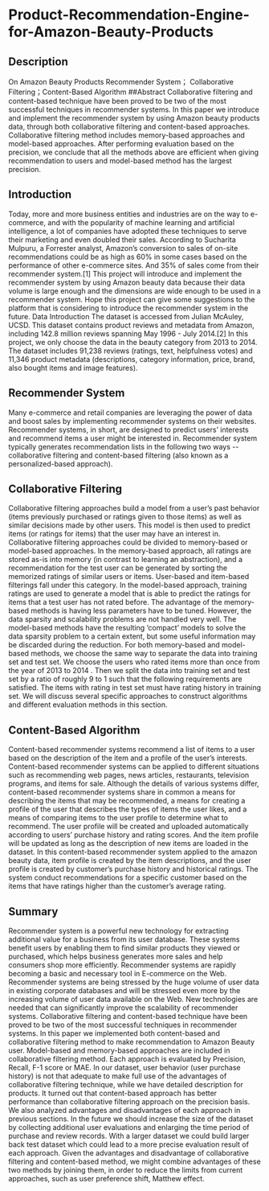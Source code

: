 # Product-Recommendation-Engine-for-Amazon-Beauty-Products

## Description
On Amazon Beauty Products Recommender System； Collaborative Filtering；Content-Based Algorithm ##Abstract Collaborative filtering and content-based technique have been proved to be two of the most successful techniques in recommender systems. In this paper we introduce and implement the recommender system by using Amazon beauty products data, through both collaborative filtering and content-based approaches. Collaborative filtering method includes memory-based approaches and model-based approaches. After performing evaluation based on the precision, we conclude that all the methods above are efficient when giving recommendation to users and model-based method has the largest precision.


## Introduction
Today, more and more business entities and industries are on the way to e-commerce, and with the popularity of machine learning and artificial intelligence, a lot of companies have adopted these techniques to serve their marketing and even doubled their sales. According to Sucharita Mulpuru, a Forrester analyst, Amazon’s conversion to sales of on-site recommendations could be as high as 60% in some cases based on the performance of other e-commerce sites. And 35% of sales come from their recommender system.[1] This project will introduce and implement the recommender system by using Amazon beauty data because their data volume is large enough and the dimensions are wide enough to be used in a recommender system. Hope this project can give some suggestions to the platform that is considering to introduce the recommender system in the future. Data Introduction The dataset is accessed from Julian McAuley, UCSD. This dataset contains product reviews and metadata from Amazon, including 142.8 million reviews spanning May 1996 - July 2014.[2] In this project, we only choose the data in the beauty category from 2013 to 2014. The dataset includes 91,238 reviews (ratings, text, helpfulness votes) and 11,346 product metadata (descriptions, category information, price, brand, also bought items and image features).

## Recommender System
Many e-commerce and retail companies are leveraging the power of data and boost sales by implementing recommender systems on their websites. Recommender systems, in short, are designed to predict users’ interests and recommend items a user might be interested in. Recommender system typically generates recommendation lists in the following two ways -- collaborative filtering and content-based filtering (also known as a personalized-based approach).

## Collaborative Filtering
Collaborative filtering approaches build a model from a user’s past behavior (items previously purchased or ratings given to those items) as well as similar decisions made by other users. This model is then used to predict items (or ratings for items) that the user may have an interest in. Collaborative filtering approaches could be divided to memory-based or model-based approaches. In the memory-based approach, all ratings are stored as-is into memory (in contrast to learning an abstraction), and a recommendation for the test user can be generated by sorting the memorized ratings of similar users or items. User-based and item-based filterings fall under this category. In the model-based approach, training ratings are used to generate a model that is able to predict the ratings for items that a test user has not rated before. The advantage of the memory-based methods is having less parameters have to be tuned. However, the data sparsity and scalability problems are not handled very well. The model-based methods have the resulting ‘compact’ models to solve the data sparsity problem to a certain extent, but some useful information may be discarded during the reduction. For both memory-based and model-based methods, we choose the same way to separate the data into training set and test set. We choose the users who rated items more than once from the year of 2013 to 2014 . Then we split the data into training set and test set by a ratio of roughly 9 to 1 such that the following requirements are satisfied. The items with rating in test set must have rating history in training set. We will discuss several specific approaches to construct algorithms and different evaluation methods in this section.

## Content-Based Algorithm
Content-based recommender systems recommend a list of items to a user based on the description of the item and a profile of the user’s interests. Content-based recommender systems can be applied to different situations such as recommending web pages, news articles, restaurants, television programs, and items for sale. Although the details of various systems differ, content-based recommender systems share in common a means for describing the items that may be recommended, a means for creating a profile of the user that describes the types of items the user likes, and a means of comparing items to the user profile to determine what to recommend. The user profile will be created and uploaded automatically according to users’ purchase history and rating scores. And the item profile will be updated as long as the description of new items are loaded in the dataset. In this content-based recommender system applied to the amazon beauty data, item profile is created by the item descriptions, and the user profile is created by customer’s purchase history and historical ratings. The system conduct recommendations for a specific customer based on the items that have ratings higher than the customer’s average rating.

## Summary
Recommender system is a powerful new technology for extracting additional value for a business from its user database. These systems benefit users by enabling them to find similar products they viewed or purchased, which helps business generates more sales and help consumers shop more efficiently. Recommender systems are rapidly becoming a basic and necessary tool in E-commerce on the Web. Recommender systems are being stressed by the huge volume of user data in existing corporate databases and will be stressed even more by the increasing volume of user data available on the Web. New technologies are needed that can significantly improve the scalability of recommender systems. Collaborative filtering and content-based technique have been proved to be two of the most successful techniques in recommender systems. In this paper we implemented both content-based and collaborative filtering method to make recommendation to Amazon Beauty user. Model-based and memory-based approaches are included in collaborative filtering method. Each approach is evaluated by Precision, Recall, F-1 score or MAE. In our dataset, user behavior (user purchase history) is not that adequate to make full use of the advantages of collaborative filtering technique, while we have detailed description for products. It turned out that content-based approach has better performance than collaborative filtering approach on the precision basis. We also analyzed advantages and disadvantages of each approach in previous sections. In the future we should increase the size of the dataset by collecting additional user evaluations and enlarging the time period of purchase and review records. With a larger dataset we could build larger back test dataset which could lead to a more precise evaluation result of each approach. Given the advantages and disadvantage of collaborative filtering and content-based method, we might combine advantages of these two methods by joining them, in order to reduce the limits from current approaches, such as user preference shift, Matthew effect.

